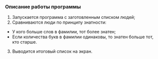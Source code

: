 ### Описание работы программы
1. Запускается программа с заготовленным списком людей;
2. Сравниваются люди по принципу знатности:
- У кого больше слов в фамилии, тот более знатен;
- Если количества букв в фамилии одинаковы, то знатен больше тот, кто старше.
3. Выводится итоговый список на экран.